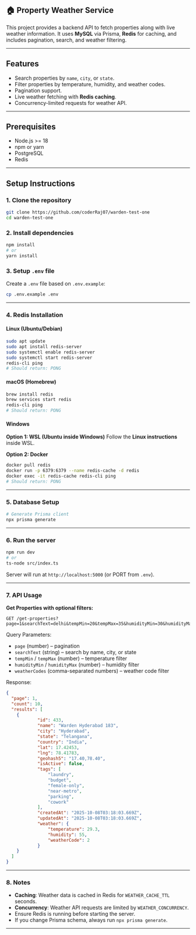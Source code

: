 ## 🏠 Property Weather Service

This project provides a backend API to fetch properties along with live weather information. It uses **MySQL** via Prisma, **Redis** for caching, and includes pagination, search, and weather filtering.

---

## Features

- Search properties by `name`, `city`, or `state`.
- Filter properties by temperature, humidity, and weather codes.
- Pagination support.
- Live weather fetching with **Redis caching**.
- Concurrency-limited requests for weather API.

---

## Prerequisites

- Node.js >= 18
- npm or yarn
- PostgreSQL
- Redis

---

## Setup Instructions

### 1. Clone the repository

```bash
git clone https://github.com/coderRaj07/warden-test-one
cd warden-test-one
```
### 2. Install dependencies

```bash
npm install
# or
yarn install
```

### 3. Setup `.env` file

Create a `.env` file based on `.env.example`:

```bash
cp .env.example .env
```



---

### 4. Redis Installation

#### Linux (Ubuntu/Debian)

```bash
sudo apt update
sudo apt install redis-server
sudo systemctl enable redis-server
sudo systemctl start redis-server
redis-cli ping
# Should return: PONG
```

#### macOS (Homebrew)

```bash
brew install redis
brew services start redis
redis-cli ping
# Should return: PONG
```

#### Windows

**Option 1: WSL (Ubuntu inside Windows)**
Follow the **Linux instructions** inside WSL.

**Option 2: Docker**

```bash
docker pull redis
docker run -p 6379:6379 --name redis-cache -d redis
docker exec -it redis-cache redis-cli ping
# Should return: PONG
```

---

### 5. Database Setup

```bash
# Generate Prisma client
npx prisma generate
```

---

### 6. Run the server

```bash
npm run dev
# or
ts-node src/index.ts
```

Server will run at `http://localhost:5000` (or PORT from `.env`).

---

### 7. API Usage

**Get Properties with optional filters:**

```
GET /get-properties?page=1&searchText=delhi&tempMin=20&tempMax=35&humidityMin=30&humidityMax=70&weatherCodes=0,1,2
```

Query Parameters:

* `page` (number) – pagination
* `searchText` (string) – search by name, city, or state
* `tempMin` / `tempMax` (number) – temperature filter
* `humidityMin` / `humidityMax` (number) – humidity filter
* `weatherCodes` (comma-separated numbers) – weather code filter

Response:

```json
{
  "page": 1,
  "count": 10,
  "results": [
    {
            "id": 433,
            "name": "Warden Hyderabad 183",
            "city": "Hyderabad",
            "state": "Telangana",
            "country": "India",
            "lat": 17.42453,
            "lng": 78.41783,
            "geohash5": "17.40,78.40",
            "isActive": false,
            "tags": [
                "laundry",
                "budget",
                "female-only",
                "near-metro",
                "parking",
                "cowork"
            ],
            "createdAt": "2025-10-08T03:18:03.669Z",
            "updatedAt": "2025-10-08T03:18:03.669Z",
            "weather": {
                "temperature": 29.3,
                "humidity": 55,
                "weatherCode": 2
            }
    }
  ]
}
```

---

### 8. Notes

* **Caching**: Weather data is cached in Redis for `WEATHER_CACHE_TTL` seconds.
* **Concurrency**: Weather API requests are limited by `WEATHER_CONCURRENCY`.
* Ensure Redis is running before starting the server.
* If you change Prisma schema, always run `npx prisma generate`.

---


